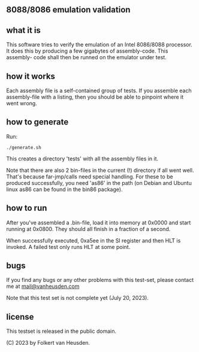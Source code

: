 8088/8086 emulation validation
------------------------------

what it is
----------
This software tries to verify the emulation of an Intel 8086/8088 processor.
It does this by producing a few gigabytes of assembly-code. This assembly-
code shall then be runned on the emulator under test.


how it works
------------
Each assembly file is a self-contained group of tests. If you assemble each
assembly-file with a listing, then you should be able to pinpoint where it
went wrong.


how to generate
---------------
Run:

    ./generate.sh

This creates a directory 'tests' with all the assembly files in it.

Note that there are also 2 bin-files in the current (!) directory if all
went well. That's because far-jmp/calls need special handling. For these
to be produced successfully, you need 'as86' in the path (on Debian and
Ubuntu linux as86 can be found in the bin86 package).


how to run
----------
After you've assembled a .bin-file, load it into memory at 0x0000 and
start running at 0x0800. They should all finish in a fraction of a second.

When successfully executed, 0xa5ee in the SI register and then HLT is
invoked. A failed test only runs HLT at some point.


bugs
----
If you find any bugs or any other problems with this test-set, please
contact me at mail@vanheusden.com

Note that this test set is not complete yet (July 20, 2023).


license
-------
This testset is released in the public domain.

(C) 2023 by Folkert van Heusden.
